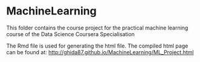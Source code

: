 # MachineLearning
This folder contains the course project for the practical machine learning course of the Data Science Coursera Specialisation

The Rmd file is used for generating the html file. The compiled html page can be found at:
http://ghida87.github.io/MachineLearning/ML_Project.html
